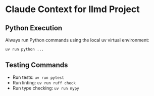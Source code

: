 # Claude Context for llmd Project

## Python Execution
Always run Python commands using the local uv virtual environment:
```bash
uv run python ...
```

## Testing Commands
- Run tests: `uv run pytest`
- Run linting: `uv run ruff check`
- Run type checking: `uv run mypy`